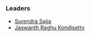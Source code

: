 ### Leaders
* [Surendra Sajja](mailto:surendra.sajja@owasp.org)
* [Jaswanth Raghu Kondisetty](mailto:jaswanth.kondisetty@owasp.org)

